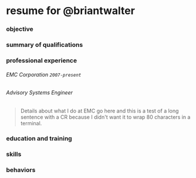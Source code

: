 # resume for @briantwalter

### objective

### summary of qualifications

### professional experience
###### EMC Corporation `2007-present`
###### Advisory Systems Engineer
> Details about what I do at EMC go here and this is a test of a long sentence
with a CR because I didn't want it to wrap 80 characters in a terminal.


### education and training

### skills

### behaviors
